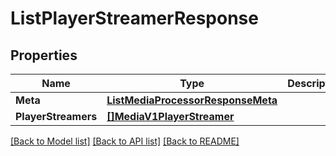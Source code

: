 # ListPlayerStreamerResponse

## Properties

Name | Type | Description | Notes
------------ | ------------- | ------------- | -------------
**Meta** | [**ListMediaProcessorResponseMeta**](ListMediaProcessorResponseMeta.md) |  |[optional] 
**PlayerStreamers** | [**[]MediaV1PlayerStreamer**](MediaV1PlayerStreamer.md) |  |[optional] 

[[Back to Model list]](../README.md#documentation-for-models) [[Back to API list]](../README.md#documentation-for-api-endpoints) [[Back to README]](../README.md)


